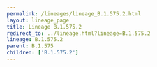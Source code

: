 ```yaml
---
permalink: /lineages/lineage_B.1.575.2.html
layout: lineage_page
title: Lineage B.1.575.2
redirect_to: ../lineage.html?lineage=B.1.575.2
lineage: B.1.575.2
parent: B.1.575
children: ['B.1.575.2']
---
```

